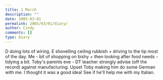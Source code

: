 ```yaml
---
title: 1 March
description: ""
date: 2005-03-01
permalink: 2005/03/01/diary/
author: Cindy
comments: []
type: Diary
---
```


D doing lots of wiring. E shovelling ceiling rubbish + driving to the tip most of the day. Me - bit of shopping on bishy + then looking after food needs - tidying a bit. Toby's parents eve - DT teacher strongly advise (off the record) against manufacturing. Upset Toby making him do some German with me. I thought it was a good idea! See if he'll help me with my Italian.
